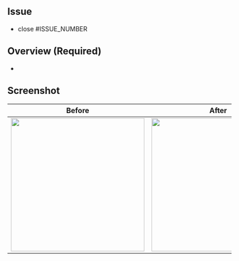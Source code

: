 ## Issue

- close #ISSUE_NUMBER

## Overview (Required)

-

## Screenshot

| Before | After |
| :--: | :--: |
| <img src="" width="300" /> | <img src="" width="300" /> |
